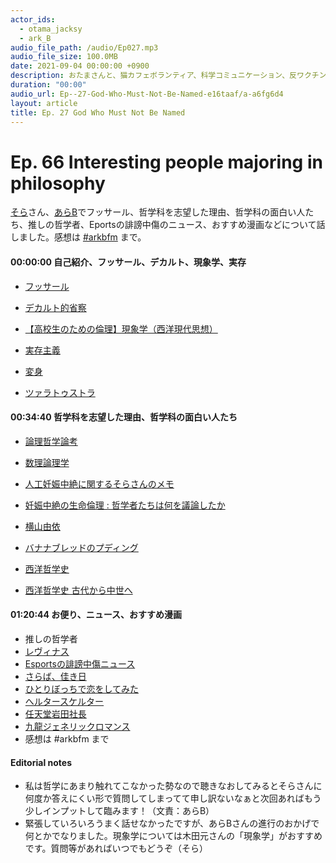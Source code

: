```yaml
---
actor_ids:
  - otama_jacksy
  - ark_B
audio_file_path: /audio/Ep027.mp3
audio_file_size: 100.0MB
date: 2021-09-04 00:00:00 +0900
description: おたまさんと、猫カフェボランティア、科学コミュニケーション、反ワクチン監視、ドラえもん、絶滅動物は蘇らせるべきか、ミッドサマー、保護猫のススメなどについて話しました。
duration: "00:00"
audio_url: Ep--27-God-Who-Must-Not-Be-Named-e16taaf/a-a6fg6d4
layout: article
title: Ep. 27 God Who Must Not Be Named
---
```


# Ep. 66 Interesting people majoring in philosophy

[そら](https://twitter.com/kurptoon)さん、[あらB](https://twitter.com/ark_B)でフッサール、哲学科を志望した理由、哲学科の面白い人たち、推しの哲学者、Eportsの誹謗中傷のニュース、おすすめ漫画などについて話しました。感想は [#arkbfm](https://twitter.com/search?q=%23arkbfm&src=typed_query) まで。

#### 00:00:00 自己紹介、フッサール、デカルト、現象学、実存

* [フッサール](https://bit.ly/3uCGzCH)
* [デカルト的省察](https://amzn.to/3nQBtP9)
* [【高校生のための倫理】現象学（西洋現代思想）](https://youtu.be/Ior8kyAkWe4)
    
* [実存主義](https://bit.ly/3ytB9uI)
* [変身](https://amzn.to/3c85Hed)
* [ツァラトゥストラ](https://amzn.to/3axbXeL)

#### 00:34:40 哲学科を志望した理由、哲学科の面白い人たち

* [論理哲学論考](https://amzn.to/3nXRgvy)
* [数理論理学](https://ja.wikipedia.org/wiki/%E6%95%B0%E7%90%86%E8%AB%96%E7%90%86%E5%AD%A6)
* [人工妊娠中絶に関するそらさんのメモ](https://www.evernote.com/shard/s73/sh/b99720f2-79d7-46ac-88b9-5323cf46a63a/dd184a2f88670668927f75a86b81ea50)
* [妊娠中絶の生命倫理 : 哲学者たちは何を議論したか](https://iss.ndl.go.jp/books/R100000002-I000011290533-00)
    
* [横山由依](https://twitter.com/Yui_yoko1208)
* [バナナブレッドのプディング](https://amzn.to/3c86CeF)
* [西洋哲学史](https://amzn.to/3uFAOnD)
* [西洋哲学史 古代から中世へ](https://amzn.to/3axH2ze)

#### 01:20:44 お便り、ニュース、おすすめ漫画

* 推しの哲学者
* [レヴィナス](https://bit.ly/3ABPeJi)
* [Esportsの誹謗中傷ニュース](https://bit.ly/3yxLLJa)
* [さらば、佳き日](https://amzn.to/3azG0T7)
* [ひとりぼっちで恋をしてみた](https://amzn.to/3awvR9R)
* [へルタースケルター](https://amzn.to/3ACMJGH)
* [任天堂岩田社長](https://www.4gamer.net/games/999/G999905/20141226033/)
* [九龍ジェネリックロマンス](https://amzn.to/3yWXzG0)
* 感想は #arkbfm まで

#### Editorial notes

* 私は哲学にあまり触れてこなかった勢なので聴きなおしてみるとそらさんに何度か答えにくい形で質問してしまってて申し訳ないなぁと次回あればもう少しインプットして臨みます！（文責：あらB）
* 緊張していろいろうまく話せなかったですが、あらBさんの進行のおかげで何とかでなりました。現象学については木田元さんの「現象学」がおすすめです。質問等があればいつでもどうぞ（そら）
